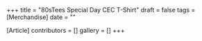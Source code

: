 +++
title = "80sTees Special Day CEC T-Shirt"
draft = false
tags = [Merchandise]
date = ""

[Article]
contributors = []
gallery = []
+++